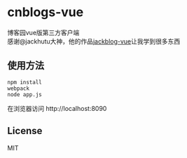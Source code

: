 # cnblogs-vue

博客园vue版第三方客户端    
感谢@jackhutu大神，他的作品[jackblog-vue](https://github.com/jackhutu/jackblog-vue)让我学到很多东西
## 使用方法
```
npm install
webpack
node app.js
```
在浏览器访问 http://localhost:8090

## License
MIT